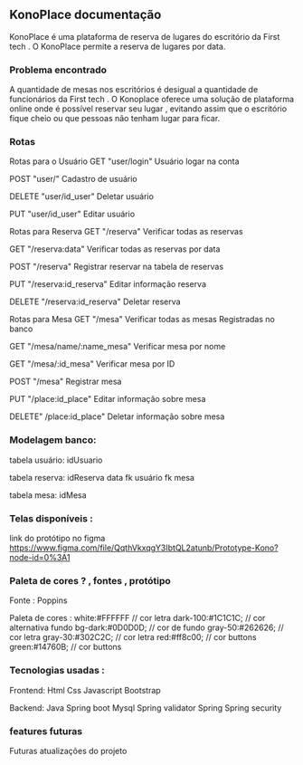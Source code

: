 ## KonoPlace documentação

KonoPlace é uma plataforma de reserva de lugares do escritório da First tech . O KonoPlace permite a reserva de lugares por data.

### Problema encontrado

A quantidade de mesas nos escritórios é desigual a quantidade de funcionários da First tech . O Konoplace oferece uma solução de plataforma online onde é possível reservar seu lugar , evitando assim que o escritório fique cheio ou que pessoas não tenham lugar para ficar.

### Rotas

Rotas para o Usuário
GET "user/login" Usuário logar na conta

POST "user/" Cadastro de usuário

DELETE "user/id_user" Deletar usuário

PUT "user/id_user" Editar usuário

Rotas para Reserva
GET "/reserva" Verificar todas as reservas

GET "/reserva:data" Verificar todas as reservas por data

POST "/reserva" Registrar reservar na tabela de reservas

PUT "/reserva:id_reserva" Editar informação reserva

DELETE "/reserva:id_reserva" Deletar reserva

Rotas para Mesa
GET "/mesa" Verificar todas as mesas Registradas no banco

GET "/mesa/name/:name_mesa" Verificar mesa por nome

GET "/mesa/:id_mesa" Verificar mesa por ID

POST "/mesa" Registrar mesa

PUT "/place:id_place" Editar informação sobre mesa

DELETE" /place:id_place" Deletar informação sobre mesa

### Modelagem banco:

tabela usuário:
idUsuario

tabela reserva:
idReserva
data
fk usuário
fk mesa

tabela mesa:
idMesa

### Telas disponíveis :
link do protótipo no figma
https://www.figma.com/file/QqthVkxqgY3IbtQL2atunb/Prototype-Kono?node-id=0%3A1



### Paleta de cores ? , fontes , protótipo

Fonte : Poppins

Paleta de cores :
    white:#FFFFFF // cor letra
    dark-100:#1C1C1C; // cor alternativa fundo
    bg-dark:#0D0D0D; // cor de fundo
    gray-50:#262626; // cor letra
    gray-30:#302C2C; // cor letra 
    red:#ff8c00; // cor buttons
    green:#14760B; // cor buttons

### Tecnologias usadas :
Frontend:
Html
Css
Javascript
Bootstrap

Backend:
Java
Spring boot
Mysql
Spring validator
Spring 
Spring security

### features futuras

Futuras atualizações do projeto
